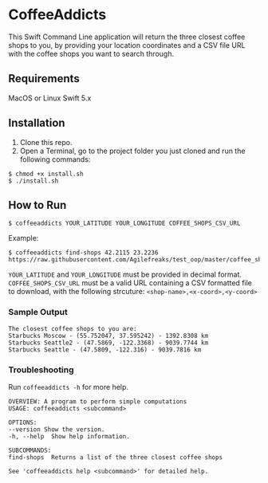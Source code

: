 # CoffeeAddicts

This Swift Command Line application will return the three closest coffee shops to you, by providing your location coordinates and a CSV file URL with the coffee shops you want to search through.

## Requirements

MacOS or Linux
Swift 5.x

## Installation

1. Clone this repo.
2. Open a Terminal, go to the project folder you just cloned and run the following commands:

```
$ chmod +x install.sh
$ ./install.sh
```

## How to Run

```
$ coffeeaddicts YOUR_LATITUDE YOUR_LONGITUDE COFFEE_SHOPS_CSV_URL
```
Example:

```
$ coffeeaddicts find-shops 42.2115 23.2236 https://raw.githubusercontent.com/Agilefreaks/test_oop/master/coffee_shops.csv
```
`YOUR_LATITUDE` and `YOUR_LONGITUDE` must be provided in decimal format.
`COFFEE_SHOPS_CSV_URL` must be a valid URL containing a CSV formatted file to download, with the following strcuture:
`<shop-name>,<x-coord>,<y-coord>`

### Sample Output

```
The closest coffee shops to you are:
Starbucks Moscow - (55.752047, 37.595242) - 1392.8308 km
Starbucks Seattle2 - (47.5869, -122.3368) - 9039.7744 km
Starbucks Seattle - (47.5809, -122.316) - 9039.7816 km
```

### Troubleshooting

Run `coffeeaddicts -h` for more help.

```
OVERVIEW: A program to perform simple computations
USAGE: coffeeaddicts <subcommand>

OPTIONS:
--version Show the version.
-h, --help  Show help information.

SUBCOMMANDS:
find-shops  Returns a list of the three closest coffee shops

See 'coffeeaddicts help <subcommand>' for detailed help.
```
